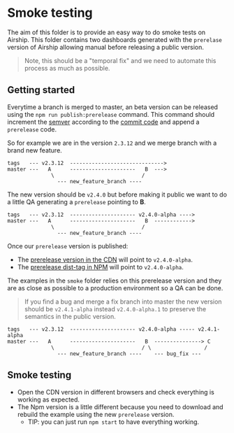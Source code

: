 # Smoke testing

The aim of this folder is to provide an easy way to do smoke tests on Airship. This folder contains two dashboards generated with the `prerelase` version of Airship allowing manual before releasing a public version.

> Note, this should be a "temporal fix" and we need to automate this process as much as possible.


## Getting started

Everytime a branch is merged to master, an beta version can be released using the `npm run publish:prerelease` command. This command should increment the [semver](https://semver.org/) according to the [commit code](https://www.conventionalcommits.org/en/) and append a `prerelease` code.

So for example we are in the version `2.3.12` and we merge branch with a brand new feature.

```
tags   --- v2.3.12  ------------------------------>
master ---   A      ---------------------   B  --->
              \                            /
                --- new_feature_branch ---- 
```

The new version should be `v2.4.0` but before making it public we want to do a little QA generating a `prerelease` pointing to **B**.

```
tags   --- v2.3.12  --------------------- v2.4.0-alpha ---->
master ---   A      ---------------------   B  ------------>
              \                            /
                --- new_feature_branch ---- 
```

Once our `prerelease` version is published:

  - The [prerelease version in the CDN](https://libs.cartocdn.com/airship-components/prerelease/airship.js) will point to `v2.4.0-alpha`.
  - The [prerelease dist-tag in NPM](https://www.npmjs.com/package/@carto/airship-components) will point to `v2.4.0-alpha`.

The examples in the `smoke` folder relies on this prerelease version and they are as close as possible to a production environment so
a QA can be done.


> If you find a bug and merge a fix branch into master the new version should be `v2.4.1-alpha` instead `v2.4.0-alpha.1` to preserve the semantics in the public version.

```
tags   --- v2.3.12  --------------------- v2.4.0-alpha ----- v2.4.1-alpha
master ---   A      ---------------------   B  ---------------> C
              \                            / \                 /
                --- new_feature_branch ----    --- bug_fix ---
```


## Smoke testing

- Open the CDN version in different browsers and check everything is working as expected.
- The Npm version is a little different because you need to download and rebuild the example using the new `prerelease` version.
  - TIP: you can just run `npm start` to have everything working.